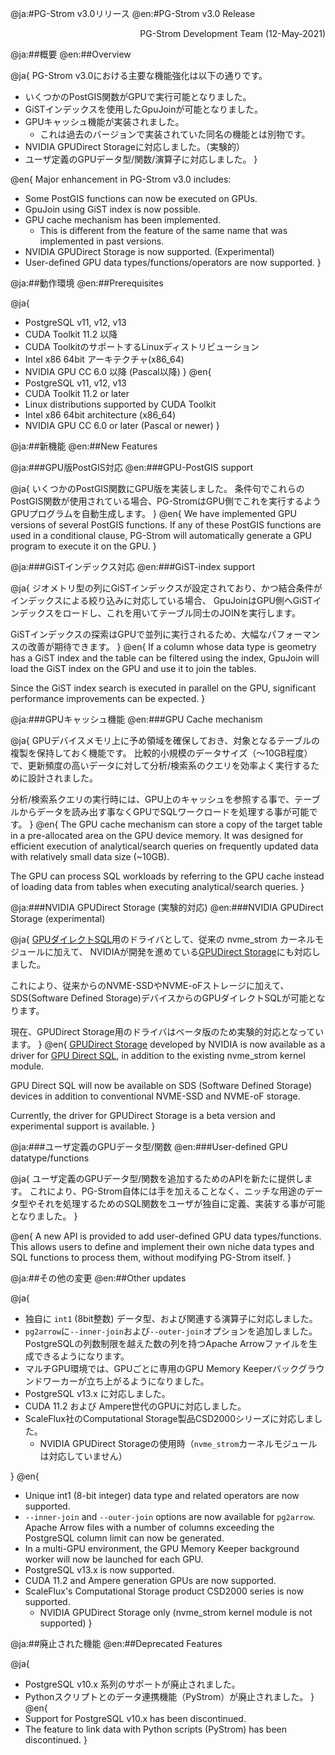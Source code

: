 @ja:#PG-Strom v3.0リリース
@en:#PG-Strom v3.0 Release

<div style="text-align: right;">PG-Strom Development Team (12-May-2021)</div>

@ja:##概要
@en:##Overview

@ja{
PG-Strom v3.0における主要な機能強化は以下の通りです。

- いくつかのPostGIS関数がGPUで実行可能となりました。
- GiSTインデックスを使用したGpuJoinが可能となりました。
- GPUキャッシュ機能が実装されました。
    - これは過去のバージョンで実装されていた同名の機能とは別物です。
- NVIDIA GPUDirect Storageに対応しました。（実験的）
- ユーザ定義のGPUデータ型/関数/演算子に対応しました。
}

@en{
Major enhancement in PG-Strom v3.0 includes:

- Some PostGIS functions can now be executed on GPUs.
- GpuJoin using GiST index is now possible.
- GPU cache mechanism has been implemented.
    - This is different from the feature of the same name that was implemented in past versions.
- NVIDIA GPUDirect Storage is now supported. (Experimental)
- User-defined GPU data types/functions/operators are now supported.
}


@ja:##動作環境
@en:##Prerequisites

@ja{
- PostgreSQL v11, v12, v13
- CUDA Toolkit 11.2 以降
- CUDA ToolkitのサポートするLinuxディストリビューション
- Intel x86 64bit アーキテクチャ(x86_64)
- NVIDIA GPU CC 6.0 以降 (Pascal以降)
}
@en{
- PostgreSQL v11, v12, v13
- CUDA Toolkit 11.2 or later
- Linux distributions supported by CUDA Toolkit
- Intel x86 64bit architecture (x86_64)
- NVIDIA GPU CC 6.0 or later (Pascal or newer)
}

@ja:##新機能
@en:##New Features

@ja:###GPU版PostGIS対応
@en:###GPU-PostGIS support

@ja{
いくつかのPostGIS関数にGPU版を実装しました。
条件句でこれらのPostGIS関数が使用されている場合、PG-StromはGPU側でこれを実行するようGPUプログラムを自動生成します。
}
@en{
We have implemented GPU versions of several PostGIS functions. 
If any of these PostGIS functions are used in a conditional clause, PG-Strom will automatically generate a GPU program to execute it on the GPU.
}

@ja:###GiSTインデックス対応
@en:###GiST-index support

@ja{
ジオメトリ型の列にGiSTインデックスが設定されており、かつ結合条件がインデックスによる絞り込みに対応している場合、
GpuJoinはGPU側へGiSTインデックスをロードし、これを用いてテーブル同士のJOINを実行します。

GiSTインデックスの探索はGPUで並列に実行されるため、大幅なパフォーマンスの改善が期待できます。
}
@en{
If a column whose data type is geometry has a GiST index and the table can be filtered using the index, GpuJoin will load the GiST index on the GPU and use it to join the tables.

Since the GiST index search is executed in parallel on the GPU, significant performance improvements can be expected.
}

@ja:###GPUキャッシュ機能
@en:###GPU Cache mechanism

@ja{
GPUデバイスメモリ上に予め領域を確保しておき、対象となるテーブルの複製を保持しておく機能です。
比較的小規模のデータサイズ（～10GB程度）で、更新頻度の高いデータに対して分析/検索系のクエリを効率よく実行するために設計されました。

分析/検索系クエリの実行時には、GPU上のキャッシュを参照する事で、テーブルからデータを読み出す事なくGPUでSQLワークロードを処理する事が可能です。
}
@en{
The GPU cache mechanism can store a copy of the target table in a pre-allocated area on the GPU device memory.
It was designed for efficient execution of analytical/search queries on frequently updated data with relatively small data size (~10GB).

The GPU can process SQL workloads by referring to the GPU cache instead of loading data from tables when executing analytical/search queries.
}

@ja:###NVIDIA GPUDirect Storage (実験的対応)
@en:###NVIDIA GPUDirect Storage (experimental)

@ja{
[GPUダイレクトSQL](../ssd2gpu)用のドライバとして、従来の nvme_strom カーネルモジュールに加えて、
NVIDIAが開発を進めている[GPUDirect Storage](https://developer.nvidia.com/blog/gpudirect-storage/)にも対応しました。

これにより、従来からのNVME-SSDやNVME-oFストレージに加えて、SDS(Software Defined Storage)デバイスからのGPUダイレクトSQLが可能となります。

現在、GPUDirect Storage用のドライバはベータ版のため実験的対応となっています。
}
@en{
[GPUDirect Storage](https://developer.nvidia.com/blog/gpudirect-storage/) developed by NVIDIA is now available as a driver for [GPU Direct SQL](../ssd2gpu), in addition to the existing nvme_strom kernel module.

GPU Direct SQL will now be available on SDS (Software Defined Storage) devices in addition to conventional NVME-SSD and NVME-oF storage.

Currently, the driver for GPUDirect Storage is a beta version and experimental support is available.
}

@ja:###ユーザ定義のGPUデータ型/関数
@en:###User-defined GPU datatype/functions

@ja{
ユーザ定義のGPUデータ型/関数を追加するためのAPIを新たに提供します。
これにより、PG-Strom自体には手を加えることなく、ニッチな用途のデータ型やそれを処理するためのSQL関数をユーザが独自に定義、実装する事が可能となりました。
}

@en{
A new API is provided to add user-defined GPU data types/functions. This allows users to define and implement their own niche data types and SQL functions to process them, without modifying PG-Strom itself.
}

@ja:##その他の変更
@en:##Other updates

@ja{
- 独自に `int1` (8bit整数) データ型、および関連する演算子に対応しました。
- `pg2arrow`に`--inner-join`および`--outer-join`オプションを追加しました。PostgreSQLの列数制限を越えた数の列を持つApache Arrowファイルを生成できるようになります。
- マルチGPU環境では、GPUごとに専用のGPU Memory Keeperバックグラウンドワーカーが立ち上がるようになりました。
- PostgreSQL v13.x に対応しました。
- CUDA 11.2 および Ampere世代のGPUに対応しました。
- ScaleFlux社のComputational Storage製品CSD2000シリーズに対応しました。
    - NVIDIA GPUDirect Storageの使用時（`nvme_strom`カーネルモジュールは対応していません）

}
@en{
- Unique int1 (8-bit integer) data type and related operators are now supported.
- `--inner-join` and `--outer-join` options are now available for `pg2arrow`. Apache Arrow files with a number of columns exceeding the PostgreSQL column limit can now be generated.
- In a multi-GPU environment, the GPU Memory Keeper background worker will now be launched for each GPU.
- PostgreSQL v13.x is now supported.
- CUDA 11.2 and Ampere generation GPUs are now supported.
- ScaleFlux's Computational Storage product CSD2000 series is now supported.
    - NVIDIA GPUDirect Storage only (nvme_strom kernel module is not supported)
}

@ja:##廃止された機能
@en:##Deprecated Features

@ja{
- PostgreSQL v10.x 系列のサポートが廃止されました。
- Pythonスクリプトとのデータ連携機能（PyStrom）が廃止されました。
}
@en{
- Support for PostgreSQL v10.x has been discontinued.
- The feature to link data with Python scripts (PyStrom) has been discontinued.
}





